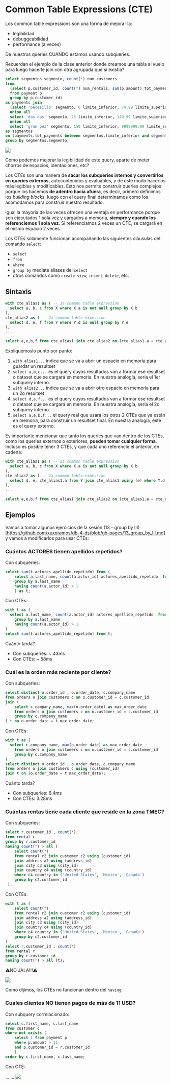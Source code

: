 # Common Table Expressions (CTE)

Los common table expressions son una forma de mejorar la:

- legibilidad
- debuggeabilidad
- performance (a veces)

De nuestros queries CUANDO estamos usando subqueries.

Recuerdan el ejemplo de la clase anterior donde creamos una tabla al vuelo para luego hacerle join con otra agrupada que si existía?

```sql
select segmentos.segmento, count(*) num_customers
from
  (select p.customer_id, count(*) num_rentals, sum(p.amount) tot_payments
  from payment p
  group by p.customer_id)
as payments join 
  (select 'pecesillo' segmento, 0 limite_inferior, 74.99 limite_superior
  union all
  select 'dos dos' segmento, 75 limite_inferior, 149.99 limite_superior
  union all
  select 'gran pez' segmento, 150 limite_inferior, 9999999.99 limite_superior)
as segmentos
on (payments.tot_payments between segmentos.limite_inferior and segmentos.limite_superior)
group by segmentos.segmento;
```

![](https://i.imgur.com/EwCbLvy.jpg)

Cómo podemos mejorar la legibilidad de este query, aparte de meter chorros de espacios, identaciones, etc?

Los CTEs son una manera de **sacar los subqueries internos y convertirlos en queries externos**, autocontenidos y evaluables, y de este modo hacerlos más legibles y modificables. Esto nos permite construir queries complejos porque los hacemos **de adentro hacia afuera**, es decir, primero definimos los _building blocks_, luego con el query final determinamos como los acomodamos para construir nuestro resultado.

Igual la mayoría de las veces ofrecen una ventaja en performance porque son ejecutados 1 sola vez y cargados a memoria, **siempre y cuando los referenciemos 1 sola vez**. Si referenciamos 2 veces un CTE, se cargará en el mismo espacio 2 veces.

Los CTEs solamente funcionan acompañando las siguientes cláusulas del comando `select`:
- `select`
- `from`
- `where`
- `group by` mediate aliases del `select`
- otros comandos como `create view`, `insert`, `delete`, etc.

## Sintaxis

```sql
with cte_alias1 as ( -- 1a common table expression
  select a, b, c from X where X.a is not null group by X.b
),
cte_alias2 as ( -- 2a common table expession
  select d, e, f from Y where Y.d is null group by Y.e
),
...

select a,e,b,f from cte_alias1 join cte_alias2 on (cte_alias1.a = cte_alias2.e)
```

Expliquémoslo punto por punto:

1. `with alias1...` indica que se va a abrir un espacio en memoria para guardar un resultset
2. `select a,b,c...` es el query cuyos resultados van a formar ese resultset o dataset que se cargará en memoria. En nuestra analogía, sería el 1er subquery interno.
3. `with alias2...` indica que se va a abrir otro espacio en memoria para un 2o resultset
4. `select d,e,f...` es el query cuyos resultados van a formar ese resultset o dataset que se cargará en memoria. En nuestra analogía, sería el 2o subquery interno.
5. `select a,e,b,f...` el query real que usará los otros 2 CTEs que ya están en memoria, para construir un resultset final. En nuestra analogía, este es el query externo.


Es importante mencionar que tanto los queries que van dentro de los CTEs, como los queries externos o exteriores, **pueden tomar cualquier forma**. Incluso es posible tener 3 CTEs, y que cada uno referencie el anterior, en cadena:

```sql
with cte_alias1 as ( -- 1a common table expression
  select a, b, c from X where X.a is not null group by X.b
),
cte_alias2 as ( -- 2a common table expession
  select d, e, cte_alias1.a from Y join cte_alias1 using (e) where Y.d is null group by Y.e
),
...

select a,e,b,f from cte_alias1 join cte_alias2 on (cte_alias1.a = cte_alias2.e)
```

## Ejemplos

Vamos a tomar algunos ejercicios de la sesión (13 - group by III)[https://github.com/xuxoramos/db-4-ds/blob/gh-pages/13_group_by_III.md] y vamos a modificarlos para usar CTEs:

### Cuántos ACTORES tienen apellidos repetidos?

Con subqueries:

```sql
select sum(t.actores_apellido_repetido) from (
	select a.last_name, count(a.actor_id) actores_apellido_repetido  from actor a
	group by a.last_name 
	having count(a.actor_id) > 1
	) as t;
```

Con CTEs:

```sql
with t as (
  select a.last_name, count(a.actor_id) actores_apellido_repetido  from actor a
	group by a.last_name 
	having count(a.actor_id) > 1
)
select sum(t.actores_apellido_repetido) from t;
```

Cuánto tarda?

- Con subqueries: ~.43ms
- Con CTEs: ~.58ms

### Cuál es la orden más reciente por cliente?

Con subqueries:

```sql
select distinct o.order_id , o.order_date, c.company_name
from orders o join customers c on o.customer_id = c.customer_id 
join (
	select c.company_name, max(o.order_date) as max_order_date
	from orders o join customers c on o.customer_id = c.customer_id
	group by c.company_name 
) t on o.order_date = t.max_order_date;
```

Con CTEs:

```sql
with t as (
  select c.company_name, max(o.order_date) as max_order_date
	from orders o join customers c on o.customer_id = c.customer_id
	group by c.company_name
)
select distinct o.order_id , o.order_date, c.company_name
from orders o join customers c using (customer_id)
join t on (o.order_date = t.max_order_date);
```

Cuánto tarda?
- Con subqueries: 6.4ms
- Con CTEs: 3.28ms

### Cuántas rentas tiene cada cliente que reside en la zona TMEC?

Con subqueries:

```sql
select r.customer_id , count(*)
from rental r
group by r.customer_id 
having count(*) > all (
	select count(*)
 	from rental r2 join customer c2 using (customer_id)
 	join address a2 using (address_id)
 	join city c3 using (city_id)
 	join country c4 using (country_id)
 	where c4.country in ('United States', 'Mexico', 'Canada')
 	group by c2.customer_id 
 );
```

Con CTEs:

```sql
with t as (
	select count(*)
 	from rental r2 join customer c2 using (customer_id)
 	join address a2 using (address_id)
 	join city c3 using (city_id)
 	join country c4 using (country_id)
 	where c4.country in ('United States', 'Mexico', 'Canada')
 	group by c2.customer_id 
)
select r.customer_id , count(*)
from rental r
group by r.customer_id 
having count(*) > all (t);
```

⚠️NO JALA!!!⚠️

![](https://i.imgur.com/Jt67tnt.png)

Como dijimos, los CTEs no funcionan dentro del `having`.

### Cuales clientes NO tienen pagos de más de 11 USD?

Con subquery correlacionado:

```sql
select c.first_name, c.last_name
from customer c
where not exists (
	select 1 from payment p
	where p.amount > 11
	and p.customer_id = r.customer_id
	)
order by c.first_name, c.last_name;
```

Con CTE:

...
...
![](https://lh3.googleusercontent.com/proxy/A4_c2TX-Vw6w6lg5jyhzQKe_CfFJjAqRcdD_uMJgrM1gPxBmxh4viA2Eow1sCb6y6pOzmpup1nxW-PEDXKMzv2kIw6J5RVjQ6dQgtkrfDyR5IFGHM4adwW9jgchPBGHbaqq60At3E66t)








